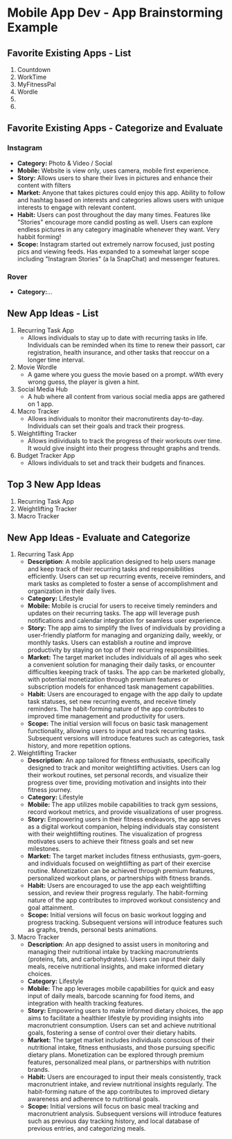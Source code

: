 Mobile App Dev - App Brainstorming Example
===

## Favorite Existing Apps - List
1. Countdown
1. WorkTime
1. MyFitnessPal
1. Wordle
1. 
1. 

## Favorite Existing Apps - Categorize and Evaluate
### Instagram
   - **Category:** Photo & Video / Social 
   - **Mobile:** Website is view only, uses camera, mobile first experience.
   - **Story:** Allows users to share their lives in pictures and enhance their content with filters
   - **Market:** Anyone that takes pictures could enjoy this app. Ability to follow and hashtag based on interests and categories allows users with unique interests to engage with relevant content.
   - **Habit:** Users can post throughout the day many times. Features like "Stories" encourage more candid posting as well. Users can explore endless pictures in any category imaginable whenever they want. Very habbit forming!
   - **Scope:** Instagram started out extremely narrow focused, just posting pics and viewing feeds. Has expanded to a somewhat larger scope including "Instagram Stories" (a la SnapChat) and messenger features. 
### Rover
   - **Category:**...

## New App Ideas - List
1. Recurring Task App
   - Allows individuals to stay up to date with recurring tasks in life. Individuals can be reminded when its time to renew their passort, car registration, health insurance, and other tasks that reoccur on a longer time interval.
2. Movie Wordle
   - A game where you guess the movie based on a prompt. wWth every wrong guess, the player is given a hint.
3. Social Media Hub
   - A hub where all content from various social media apps are gathered on 1 app.
4. Macro Tracker
   - Allows individuals to monitor their macronutirents day-to-day. Individuals can set their goals and track their progress.
5. Weightlifting Tracker
   - Allows indiividuals to track the progress of their workouts over time. It would give insight into their progress throught graphs and trends.
6. Budget Tracker App
   - Allows individuals to set and track their budgets and finances.

## Top 3 New App Ideas
1. Recurring Task App
2. Weightlifting Tracker
3. Macro Tracker

## New App Ideas - Evaluate and Categorize
1. Recurring Task App
   - **Description**: A mobile application designed to help users manage and keep track of their recurring tasks and responsibilities efficiently. Users can set up recurring events, receive reminders, and mark tasks as completed to foster a sense of accomplishment and organization in their daily lives.
   - **Category:** Lifestyle
   - **Mobile:** Mobile is crucial for users to receive timely reminders and updates on their recurring tasks. The app will leverage push notifications and calendar integration for seamless user experience.
   - **Story:** The app aims to simplify the lives of individuals by providing a user-friendly platform for managing and organizing daily, weekly, or monthly tasks. Users can establish a routine and improve productivity by staying on top of their recurring responsibilities.
   - **Market:** The target market includes individuals of all ages who seek a convenient solution for managing their daily tasks, or encounter difficulties keeping track of tasks. The app can be marketed globally, with potential monetization through premium features or subscription models for enhanced task management capabilities.
   - **Habit:** Users are encouraged to engage with the app daily to update task statuses, set new recurring events, and receive timely reminders. The habit-forming nature of the app contributes to improved time management and productivity for users.
   - **Scope:** The initial version will focus on basic task management functionality, allowing users to input and track recurring tasks. Subsequent versions will introduce features such as categories, task history, and more repetition options.
1. Weightlifting Tracker
   - **Description**: An app tailored for fitness enthusiasts, specifically designed to track and monitor weightlifting activities. Users can log their workout routines, set personal records, and visualize their progress over time, providing motivation and insights into their fitness journey.
   - **Category:** Lifestyle
   - **Mobile:** The app utilizes mobile capabilities to track gym sessions, record workout metrics, and provide visualizations of user progress. 
   - **Story:** Empowering users in their fitness endeavors, the app serves as a digital workout companion, helping individuals stay consistent with their weightlifting routines. The visualization of progress motivates users to achieve their fitness goals and set new milestones.
   - **Market:** The target market includes fitness enthusiasts, gym-goers, and individuals focused on weightlifting as part of their exercise routine. Monetization can be achieved through premium features, personalized workout plans, or partnerships with fitness brands.
   - **Habit:** Users are encouraged to use the app each weightlifting session, and review their progress regularly. The habit-forming nature of the app contributes to improved workout consistency and goal attainment.
   - **Scope:** Initial versions will focus on basic workout logging and progress tracking. Subsequent versions will introduce features such as graphs, trends, personal bests animations.
1. Macro Tracker
   - **Description**: An app designed to assist users in monitoring and managing their nutritional intake by tracking macronutrients (proteins, fats, and carbohydrates). Users can input their daily meals, receive nutritional insights, and make informed dietary choices.
   - **Category:** Lifestyle
   - **Mobile:** The app leverages mobile capabilities for quick and easy input of daily meals, barcode scanning for food items, and integration with health tracking features.
   - **Story:** Empowering users to make informed dietary choices, the app aims to facilitate a healthier lifestyle by providing insights into macronutrient consumption. Users can set and achieve nutritional goals, fostering a sense of control over their dietary habits.
   - **Market:** The target market includes individuals conscious of their nutritional intake, fitness enthusiasts, and those pursuing specific dietary plans. Monetization can be explored through premium features, personalized meal plans, or partnerships with nutrition brands.
   - **Habit:** Users are encouraged to input their meals consistently, track macronutrient intake, and review nutritional insights regularly. The habit-forming nature of the app contributes to improved dietary awareness and adherence to nutritional goals.
   - **Scope:**  Initial versions will focus on basic meal tracking and macronutrient analysis. Subsequent versions will introduce features such as previous day tracking history, and local database of previous entries, and categorizing meals.